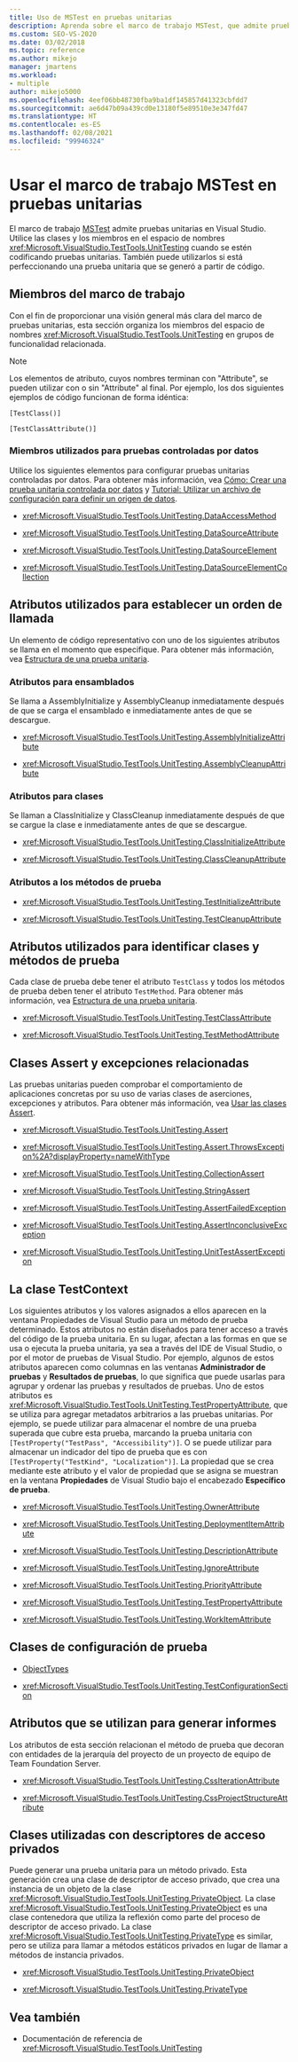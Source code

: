 ```yaml
---
title: Uso de MSTest en pruebas unitarias
description: Aprenda sobre el marco de trabajo MSTest, que admite pruebas unitarias en Visual Studio. Use estas clases y miembros para automatizar las pruebas unitarias.
ms.custom: SEO-VS-2020
ms.date: 03/02/2018
ms.topic: reference
ms.author: mikejo
manager: jmartens
ms.workload:
- multiple
author: mikejo5000
ms.openlocfilehash: 4eef06bb48730fba9ba1df145857d41323cbfdd7
ms.sourcegitcommit: ae6d47b09a439cd0e13180f5e89510e3e347fd47
ms.translationtype: HT
ms.contentlocale: es-ES
ms.lasthandoff: 02/08/2021
ms.locfileid: "99946324"
---
```

# <a name="use-the-mstest-framework-in-unit-tests"></a>Usar el marco de trabajo MSTest en pruebas unitarias

El marco de trabajo [MSTest](<xref:Microsoft.VisualStudio.TestTools.UnitTesting>) admite pruebas unitarias en Visual Studio. Utilice las clases y los miembros en el espacio de nombres <xref:Microsoft.VisualStudio.TestTools.UnitTesting> cuando se estén codificando pruebas unitarias. También puede utilizarlos si está perfeccionando una prueba unitaria que se generó a partir de código.

## <a name="framework-members"></a>Miembros del marco de trabajo

Con el fin de proporcionar una visión general más clara del marco de pruebas unitarias, esta sección organiza los miembros del espacio de nombres <xref:Microsoft.VisualStudio.TestTools.UnitTesting> en grupos de funcionalidad relacionada.

> [!NOTE]
> Los elementos de atributo, cuyos nombres terminan con "Attribute", se pueden utilizar con o sin "Attribute" al final. Por ejemplo, los dos siguientes ejemplos de código funcionan de forma idéntica:
>
> `[TestClass()]`
>
> `[TestClassAttribute()]`

### <a name="members-used-for-data-driven-testing"></a>Miembros utilizados para pruebas controladas por datos

Utilice los siguientes elementos para configurar pruebas unitarias controladas por datos. Para obtener más información, vea [Cómo: Crear una prueba unitaria controlada por datos](../test/how-to-create-a-data-driven-unit-test.md) y [Tutorial: Utilizar un archivo de configuración para definir un origen de datos](../test/walkthrough-using-a-configuration-file-to-define-a-data-source.md).

- <xref:Microsoft.VisualStudio.TestTools.UnitTesting.DataAccessMethod>

- <xref:Microsoft.VisualStudio.TestTools.UnitTesting.DataSourceAttribute>

- <xref:Microsoft.VisualStudio.TestTools.UnitTesting.DataSourceElement>

- <xref:Microsoft.VisualStudio.TestTools.UnitTesting.DataSourceElementCollection>

## <a name="attributes-used-to-establish-a-calling-order"></a>Atributos utilizados para establecer un orden de llamada

Un elemento de código representativo con uno de los siguientes atributos se llama en el momento que especifique. Para obtener más información, vea [Estructura de una prueba unitaria](/previous-versions/ms182517(v=vs.110)).

### <a name="attributes-for-assemblies"></a>Atributos para ensamblados

Se llama a AssemblyInitialize y AssemblyCleanup inmediatamente después de que se carga el ensamblado e inmediatamente antes de que se descargue.

- <xref:Microsoft.VisualStudio.TestTools.UnitTesting.AssemblyInitializeAttribute>

- <xref:Microsoft.VisualStudio.TestTools.UnitTesting.AssemblyCleanupAttribute>

### <a name="attributes-for-classes"></a>Atributos para clases

Se llaman a ClassInitialize y ClassCleanup inmediatamente después de que se cargue la clase e inmediatamente antes de que se descargue.

- <xref:Microsoft.VisualStudio.TestTools.UnitTesting.ClassInitializeAttribute>

- <xref:Microsoft.VisualStudio.TestTools.UnitTesting.ClassCleanupAttribute>

### <a name="attributes-for-test-methods"></a>Atributos a los métodos de prueba

- <xref:Microsoft.VisualStudio.TestTools.UnitTesting.TestInitializeAttribute>

- <xref:Microsoft.VisualStudio.TestTools.UnitTesting.TestCleanupAttribute>

## <a name="attributes-used-to-identify-test-classes-and-methods"></a>Atributos utilizados para identificar clases y métodos de prueba

Cada clase de prueba debe tener el atributo `TestClass` y todos los métodos de prueba deben tener el atributo `TestMethod`. Para obtener más información, vea [Estructura de una prueba unitaria](/previous-versions/ms182517(v=vs.110)).

- <xref:Microsoft.VisualStudio.TestTools.UnitTesting.TestClassAttribute>

- <xref:Microsoft.VisualStudio.TestTools.UnitTesting.TestMethodAttribute>

## <a name="assert-classes-and-related-exceptions"></a>Clases Assert y excepciones relacionadas

Las pruebas unitarias pueden comprobar el comportamiento de aplicaciones concretas por su uso de varias clases de aserciones, excepciones y atributos. Para obtener más información, vea [Usar las clases Assert](../test/using-the-assert-classes.md).

- <xref:Microsoft.VisualStudio.TestTools.UnitTesting.Assert>

- <xref:Microsoft.VisualStudio.TestTools.UnitTesting.Assert.ThrowsException%2A?displayProperty=nameWithType>

- <xref:Microsoft.VisualStudio.TestTools.UnitTesting.CollectionAssert>

- <xref:Microsoft.VisualStudio.TestTools.UnitTesting.StringAssert>

- <xref:Microsoft.VisualStudio.TestTools.UnitTesting.AssertFailedException>

- <xref:Microsoft.VisualStudio.TestTools.UnitTesting.AssertInconclusiveException>

- <xref:Microsoft.VisualStudio.TestTools.UnitTesting.UnitTestAssertException>

## <a name="the-testcontext-class"></a>La clase TestContext

Los siguientes atributos y los valores asignados a ellos aparecen en la ventana Propiedades de Visual Studio para un método de prueba determinado. Estos atributos no están diseñados para tener acceso a través del código de la prueba unitaria. En su lugar, afectan a las formas en que se usa o ejecuta la prueba unitaria, ya sea a través del IDE de Visual Studio, o por el motor de pruebas de Visual Studio. Por ejemplo, algunos de estos atributos aparecen como columnas en las ventanas **Administrador de pruebas** y **Resultados de pruebas**, lo que significa que puede usarlas para agrupar y ordenar las pruebas y resultados de pruebas. Uno de estos atributos es <xref:Microsoft.VisualStudio.TestTools.UnitTesting.TestPropertyAttribute>, que se utiliza para agregar metadatos arbitrarios a las pruebas unitarias. Por ejemplo, se puede utilizar para almacenar el nombre de una prueba superada que cubre esta prueba, marcando la prueba unitaria con `[TestProperty("TestPass", "Accessibility")]`. O se puede utilizar para almacenar un indicador del tipo de prueba que es con `[TestProperty("TestKind", "Localization")]`. La propiedad que se crea mediante este atributo y el valor de propiedad que se asigna se muestran en la ventana **Propiedades** de Visual Studio bajo el encabezado **Específico de prueba**.

- <xref:Microsoft.VisualStudio.TestTools.UnitTesting.OwnerAttribute>

- <xref:Microsoft.VisualStudio.TestTools.UnitTesting.DeploymentItemAttribute>

- <xref:Microsoft.VisualStudio.TestTools.UnitTesting.DescriptionAttribute>

- <xref:Microsoft.VisualStudio.TestTools.UnitTesting.IgnoreAttribute>

- <xref:Microsoft.VisualStudio.TestTools.UnitTesting.PriorityAttribute>

- <xref:Microsoft.VisualStudio.TestTools.UnitTesting.TestPropertyAttribute>

- <xref:Microsoft.VisualStudio.TestTools.UnitTesting.WorkItemAttribute>

## <a name="test-configuration-classes"></a>Clases de configuración de prueba

- [ObjectTypes](/previous-versions/visualstudio/visual-studio-2013/dd987428(v=vs.120))

- <xref:Microsoft.VisualStudio.TestTools.UnitTesting.TestConfigurationSection>

## <a name="attributes-used-to-generate-reports"></a>Atributos que se utilizan para generar informes

Los atributos de esta sección relacionan el método de prueba que decoran con entidades de la jerarquía del proyecto de un proyecto de equipo de Team Foundation Server.

- <xref:Microsoft.VisualStudio.TestTools.UnitTesting.CssIterationAttribute>

- <xref:Microsoft.VisualStudio.TestTools.UnitTesting.CssProjectStructureAttribute>

## <a name="classes-used-with-private-accessors"></a>Clases utilizadas con descriptores de acceso privados

Puede generar una prueba unitaria para un método privado. Esta generación crea una clase de descriptor de acceso privado, que crea una instancia de un objeto de la clase <xref:Microsoft.VisualStudio.TestTools.UnitTesting.PrivateObject>. La clase <xref:Microsoft.VisualStudio.TestTools.UnitTesting.PrivateObject> es una clase contenedora que utiliza la reflexión como parte del proceso de descriptor de acceso privado. La clase <xref:Microsoft.VisualStudio.TestTools.UnitTesting.PrivateType> es similar, pero se utiliza para llamar a métodos estáticos privados en lugar de llamar a métodos de instancia privados.

- <xref:Microsoft.VisualStudio.TestTools.UnitTesting.PrivateObject>

- <xref:Microsoft.VisualStudio.TestTools.UnitTesting.PrivateType>

## <a name="see-also"></a>Vea también

- Documentación de referencia de <xref:Microsoft.VisualStudio.TestTools.UnitTesting>